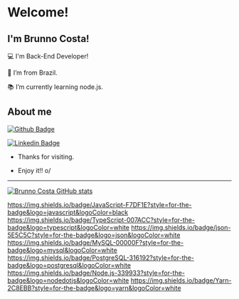 # Welcome!

 

## I'm Brunno Costa!

 

:computer: I'm Back-End Developer!

:house_with_garden: I’m from Brazil.

:books: I’m currently learning node.js.


## About me

[![Github Badge](https://img.shields.io/badge/-Github-000?style=flat-square&logo=Github&logoColor=white&link=https://github.com/Brunno-costa27)](https://github.com/Brunno-costa27)

[![Linkedin Badge](https://img.shields.io/badge/-LinkedIn-blue?style=flat-square&logo=Linkedin&logoColor=white&link=https://www.linkedin.com/feed/?trk=homepage-basic_signin-form_submit)](https://www.linkedin.com/feed/?trk=homepage-basic_signin-form_submit)



- Thanks for visiting.

- Enjoy it!! o/

----------------------------------------------------------------------------------



[![Brunno Costa GitHub stats](https://github-readme-stats.vercel.app/api?username=Brunno-costa27)](https://github.com/Brunno-costa27/github-readme-stats)

https://img.shields.io/badge/JavaScript-F7DF1E?style=for-the-badge&logo=javascript&logoColor=black
https://img.shields.io/badge/TypeScript-007ACC?style=for-the-badge&logo=typescript&logoColor=white
	https://img.shields.io/badge/json-5E5C5C?style=for-the-badge&logo=json&logoColor=white
https://img.shields.io/badge/MySQL-00000F?style=for-the-badge&logo=mysql&logoColor=white
	https://img.shields.io/badge/PostgreSQL-316192?style=for-the-badge&logo=postgresql&logoColor=white
 https://img.shields.io/badge/Node.js-339933?style=for-the-badge&logo=nodedotjs&logoColor=white
 	https://img.shields.io/badge/Yarn-2C8EBB?style=for-the-badge&logo=yarn&logoColor=white
